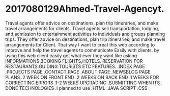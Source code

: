 # 2017080129Ahmed-Travel-Agencyt.
 Travel agents offer advice on destinations, plan trip itineraries, and make travel arrangements for clients.
  Travel agents sell transportation, lodging, and admission to entertainment activities to individuals and groups planning trips.
   They offer advice on destinations, plan trip itineraries, and make travel arrangements for Client.
   That way I want to creat this web according to improve and help the travel agents to communicate Easily with clients.
   by using this web client easily get what ever they want like asking
         INFORMATIONS
         BOOKING FLIGHTS,HOTELS.
         RESERVATION FOR RESTAURANTS
         GUIDING TOURISTS ETC
  FEATURES.
    .INDEX PAGE
    .PROJECTS PAGE
    .CONTACT PAGE
    .ABOUT PAGE
    .NEWSBLOG PAGE
PLANS
  .2 WEEK ON FRONT END
  .2 WEEKS ON BACK END
  .1 WEEKS FOR CORRECTING ERRORS
  .1-2 WEEKS UPGRADING
  .SUBMITTING WHEN ITS DONE
TECHNOLOGIES
   .I planned to use
       .HTML
       .JAVA SCRIPT
       .CSS
